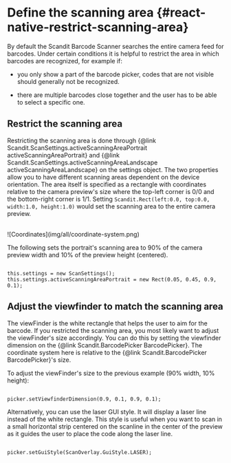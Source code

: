 Define the scanning area 			{#react-native-restrict-scanning-area}
===================================

By default the Scandit Barcode Scanner searches the entire camera feed for barcodes. Under certain conditions it is helpful to restrict the area in which barcodes are recognized, for example if:

* you only show a part of the barcode picker, codes that are not visible should generally not be recognized.

* there are multiple barcodes close together and the user has to be able to select a specific one.


## Restrict the scanning area

Restricting the scanning area is done through {@link Scandit.ScanSettings.activeScanningAreaPortrait activeScanningAreaPortrait} and {@link Scandit.ScanSettings.activeScanningAreaLandscape activeScanningAreaLandscape} on the settings object. The two properties allow you to have different scanning areas dependent on the device orientation. The area itself is specified as a rectangle with coordinates relative to the camera preview's size where the top-left corner is 0/0 and the bottom-right corner is 1/1. Setting `Scandit.Rect(left:0.0, top:0.0, width:1.0, height:1.0)` would set the scanning area to the entire camera preview.

<br/>
![Coordinates](img/all/coordinate-system.png)
<br/>

The following sets the portrait's scanning area to 90% of the camera preview width and 10% of the preview height (centered).

~~~~~~~~~~~~~~~~{.java}

this.settings = new ScanSettings();
this.settings.activeScanningAreaPortrait = new Rect(0.05, 0.45, 0.9, 0.1);

~~~~~~~~~~~~~~~~

## Adjust the viewfinder to match the scanning area

The viewFinder is the white rectangle that helps the user to aim for the barcode. If you restricted the scanning area, you most likely want to adjust the viewFinder's size accordingly. You can do this by setting the viewfinder dimension on the {@link Scandit.BarcodePicker BarcodePicker}. The coordinate system here is relative to the {@link Scandit.BarcodePicker BarcodePicker}'s size.

To adjust the viewFinder's size to the previous example (90% width, 10% height):

~~~~~~~~~~~~~~~~{.java}

picker.setViewfinderDimension(0.9, 0.1, 0.9, 0.1);

~~~~~~~~~~~~~~~~

Alternatively, you can use the laser GUI style. It will display a laser line instead of the white rectangle. This style is useful when you want to scan in a small horizontal strip centered on the scanline in the center of the preview as it guides the user to place the code along the laser line.

~~~~~~~~~~~~~~~~{.java}

picker.setGuiStyle(ScanOverlay.GuiStyle.LASER);

~~~~~~~~~~~~~~~~

<br/>
